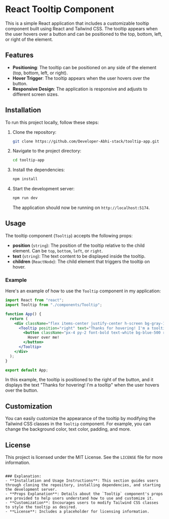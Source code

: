 


# React Tooltip Component

This is a simple React application that includes a customizable tooltip component built using React and Tailwind CSS. The tooltip appears when the user hovers over a button and can be positioned to the top, bottom, left, or right of the element.

## Features

- **Positioning**: The tooltip can be positioned on any side of the element (top, bottom, left, or right).
- **Hover Trigger**: The tooltip appears when the user hovers over the button.
- **Responsive Design**: The application is responsive and adjusts to different screen sizes.

## Installation

To run this project locally, follow these steps:

1. Clone the repository:

   ```bash
   git clone https://github.com/Developer-Abhi-stack/tooltip-app.git
   ```

2. Navigate to the project directory:

   ```bash
   cd tooltip-app
   ```

3. Install the dependencies:

   ```bash
   npm install
   ```

4. Start the development server:

   ```bash
   npm run dev
   ```

   The application should now be running on `http://localhost:5174`.

## Usage

The tooltip component (`Tooltip`) accepts the following props:

- **position** (`string`): The position of the tooltip relative to the child element. Can be `top`, `bottom`, `left`, or `right`.
- **text** (`string`): The text content to be displayed inside the tooltip.
- **children** (`ReactNode`): The child element that triggers the tooltip on hover.

### Example

Here's an example of how to use the `Tooltip` component in my application:

```jsx
import React from "react";
import Tooltip from "./components/Tooltip";

function App() {
  return (
    <div className="flex items-center justify-center h-screen bg-gray-100">
      <Tooltip position="right" text="Thanks for hovering! I'm a tooltip">
        <button className="px-4 py-2 font-bold text-white bg-blue-500 rounded">
          Hover over me!
        </button>
      </Tooltip>
    </div>
  );
}

export default App;
```

In this example, the tooltip is positioned to the right of the button, and it displays the text "Thanks for hovering! I'm a tooltip" when the user hovers over the button.

## Customization

You can easily customize the appearance of the tooltip by modifying the Tailwind CSS classes in the `Tooltip` component. For example, you can change the background color, text color, padding, and more.

## License

This project is licensed under the MIT License. See the `LICENSE` file for more information.
```

### Explanation:
- **Installation and Usage Instructions**: This section guides users through cloning the repository, installing dependencies, and starting the development server.
- **Props Explanation**: Details about the `Tooltip` component's props are provided to help users understand how to use and customize it.
- **Customization**: Encourages users to modify Tailwind CSS classes to style the tooltip as desired.
- **License**: Includes a placeholder for licensing information.